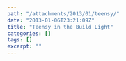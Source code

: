 ```yaml
---
path: "/attachments/2013/01/teensy/"
date: "2013-01-06T23:21:09Z"
title: "Teensy in the Build Light"
categories: []
tags: []
excerpt: ""
---
```


